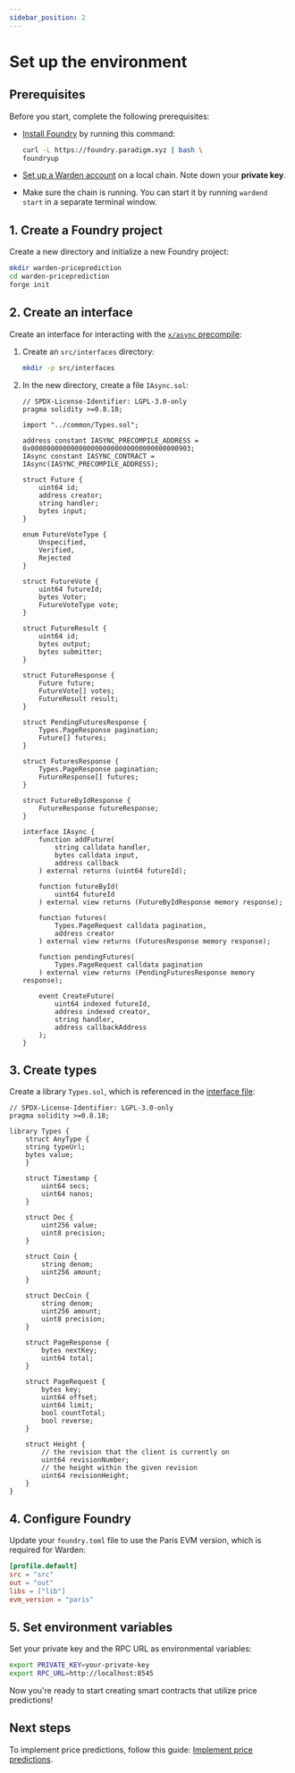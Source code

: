 ```yaml
---
sidebar_position: 2
---
```


# Set up the environment

## Prerequisites

Before you start, complete the following prerequisites:

- [Install Foundry](https://book.getfoundry.sh/getting-started/installation) by running this command:

   ```bash
   curl -L https://foundry.paradigm.xyz | bash \ 
   foundryup
   ```

- [Set up a Warden account](../../set-up-a-warden-account) on a local chain. Note down your **private key**.

- Make sure the chain is running. You can start it by running `wardend start` in a separate terminal window.

## 1. Create a Foundry project

Create a new directory and initialize a new Foundry project:

```bash
mkdir warden-priceprediction
cd warden-priceprediction
forge init
```

## 2. Create an interface

Create an interface for interacting with the [`x/async` precompile](../../precompiles/x-async):

1. Create an `src/interfaces` directory:

   ```bash
   mkdir -p src/interfaces
   ```

2. In the new directory, create a file `IAsync.sol`:

   ```solidity title="warden-pricepredictions/src/interfaces/IAsync.sol"
   // SPDX-License-Identifier: LGPL-3.0-only
   pragma solidity >=0.8.18;
   
   import "../common/Types.sol";
   
   address constant IASYNC_PRECOMPILE_ADDRESS = 0x0000000000000000000000000000000000000903;   
   IAsync constant IASYNC_CONTRACT = IAsync(IASYNC_PRECOMPILE_ADDRESS);
   
   struct Future {
       uint64 id;
       address creator;
       string handler;
       bytes input;
   }
   
   enum FutureVoteType {
       Unspecified,
       Verified,
       Rejected
   }
   
   struct FutureVote {
       uint64 futureId;
       bytes Voter;
       FutureVoteType vote;
   }
   
   struct FutureResult { 
       uint64 id;
       bytes output;
       bytes submitter;
   }
   
   struct FutureResponse {
       Future future;
       FutureVote[] votes;
       FutureResult result;
   }
   
   struct PendingFuturesResponse {
       Types.PageResponse pagination;
       Future[] futures;
   }
   
   struct FuturesResponse {
       Types.PageResponse pagination;
       FutureResponse[] futures;
   }
   
   struct FutureByIdResponse {
       FutureResponse futureResponse;
   }
   
   interface IAsync {
       function addFuture(
           string calldata handler,
           bytes calldata input,
           address callback
       ) external returns (uint64 futureId);
   
       function futureById(
           uint64 futureId
       ) external view returns (FutureByIdResponse memory response);
   
       function futures(
           Types.PageRequest calldata pagination,
           address creator
       ) external view returns (FuturesResponse memory response);
   
       function pendingFutures(
           Types.PageRequest calldata pagination
       ) external view returns (PendingFuturesResponse memory response);
   
       event CreateFuture(
           uint64 indexed futureId,
           address indexed creator,
           string handler,
           address callbackAddress
       );
   }
   ```

## 3. Create types

Create a library `Types.sol`, which is referenced in the [interface file](#2-create-an-interface):

```solidity title="warden-pricepredictions/src/interfaces/Types.sol"
// SPDX-License-Identifier: LGPL-3.0-only
pragma solidity >=0.8.18;

library Types {
    struct AnyType {
    string typeUrl;
    bytes value;
    }

    struct Timestamp {
        uint64 secs;
        uint64 nanos;
    }

    struct Dec {
        uint256 value;
        uint8 precision;
    }

    struct Coin {
        string denom;
        uint256 amount;
    }

    struct DecCoin {
        string denom;
        uint256 amount;
        uint8 precision;
    }

    struct PageResponse {
        bytes nextKey;
        uint64 total;
    }

    struct PageRequest {
        bytes key;
        uint64 offset;
        uint64 limit;
        bool countTotal;
        bool reverse;
    }

    struct Height {
        // the revision that the client is currently on
        uint64 revisionNumber;
        // the height within the given revision
        uint64 revisionHeight;
    }
}
```

## 4. Configure Foundry

Update your `foundry.toml` file to use the Paris EVM version, which is required for Warden:

```toml
[profile.default]
src = "src"
out = "out"
libs = ["lib"]
evm_version = "paris"
```

## 5. Set environment variables

Set your private key and the RPC URL as environmental variables:

```bash
export PRIVATE_KEY=your-private-key
export RPC_URL=http://localhost:8545
```

Now you're ready to start creating smart contracts that utilize price predictions!

## Next steps

To implement price predictions, follow this guide: [Implement price predictions](implement-price-requests).
